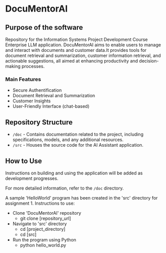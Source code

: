 # DocuMentorAI

## Purpose of the software

Repository for the Information Systems Project Development Course
Enterprise LLM application.
DocuMentorAI aims to enable users to manage and interact with documents and customer data.It provides tools for document retrieval and summarization, customer information retrieval, and actionable suggestions, all aimed at enhancing productivity and decision-making processes.

### Main Features
- Secure Authentification
- Document Retrieval and Summarization
- Customer Insights
- User-Friendly Interface (chat-based)

## Repository Structure
- `/doc` - Contains documentation related to the project, including specifications, models, and any additional resources.
- `/src` - Houses the source code for the AI Assistant application.


## How to Use
Instructions on building and using the application will be added as development progresses.

For more detailed information, refer to the `/doc` directory.

A sample 'HelloWorld' program has been created in the 'src' directory for assignment 1. Instructions to use:
- Clone 'DocuMentorAI' repository
	- git clone [repository_url]
- Navigate to 'src' directory
	- cd [project_directory]
	- cd [src]
- Run the program using Python
	- python hello_world.py

